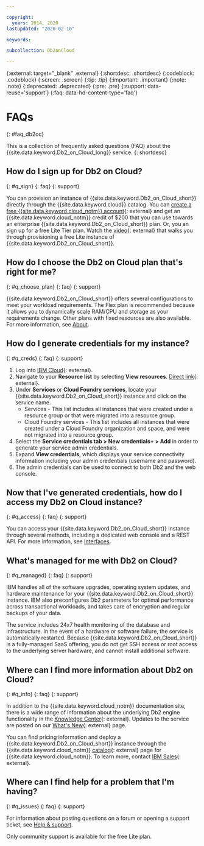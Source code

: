 ```yaml
---

copyright:
  years: 2014, 2020
lastupdated: "2020-02-10"

keywords: 

subcollection: Db2onCloud

---
```


<!-- Attribute definitions --> 
{:external: target="_blank" .external}
{:shortdesc: .shortdesc}
{:codeblock: .codeblock}
{:screen: .screen}
{:tip: .tip}
{:important: .important}
{:note: .note}
{:deprecated: .deprecated}
{:pre: .pre}
{:support: data-reuse='support'}
{:faq: data-hd-content-type='faq'}

# FAQs
{: #faq_db2oc}

This is a collection of frequently asked questions (FAQ) about the {{site.data.keyword.Db2_on_Cloud_long}} service.
{: shortdesc}

## How do I sign up for Db2 on Cloud?
{: #q_sign}
{: faq}
{: support}

You can provision an instance of {{site.data.keyword.Db2_on_Cloud_short}} directly through the {{site.data.keyword.cloud}} catalog. You can [create a free {{site.data.keyword.cloud_notm}} account](https://cloud.ibm.com/registration?target=%2Fcatalog%2Fservices%2Fdb2-warehouse){: external} and get an {{site.data.keyword.cloud_notm}} credit of $200 that you can use towards an enterprise {{site.data.keyword.Db2_on_Cloud_short}} plan. Or, you an sign up for a free Lite Tier plan. Watch the [video](https://www.youtube.com/watch?v=F_ylk44_WOg&feature=youtu.be){: external} that walks you through provisioning a free Lite instance of {{site.data.keyword.Db2_on_Cloud_short}}.

## How do I choose the Db2 on Cloud plan that's right for me?
{: #q_choose_plan}
{: faq}
{: support}

{{site.data.keyword.Db2_on_Cloud_short}} offers several configurations to meet your workload requirements. The Flex plan is recommended because it allows you to dynamically scale RAM/CPU and storage as your requirements change. Other plans with fixed resources are also available. For more information, see [About](/docs/Db2onCloud?topic=Db2onCloud-about).

## How do I generate credentials for my instance?
{: #q_creds}
{: faq}
{: support}

1. Log into [IBM Cloud](https://cloud.ibm.com){: external}.
2. Navigate to your **Resource list** by selecting **View resources**. [Direct link](https://cloud.ibm.com/resources){: external}.
3. Under **Services** or **Cloud Foundry services**, locate your {{site.data.keyword.Db2_on_Cloud_short}} instance and click on the service name.  
   - Services - This list includes all instances that were created under a resource group or that were migrated into a resource group.
   - Cloud Foundry services - This list includes all instances that were created under a Cloud Foundry organization and space, and were not migrated into a resource group.
4. Select the **Service credentials tab > New credentials+ > Add** in order to generate your service admin credentials.
5. Expand **View credentials**, which displays your service connectivity information including your admin credentials (username and password).
6. The admin credentials can be used to connect to both Db2 and the web console.


## Now that I've generated credentials, how do I access my Db2 on Cloud instance?
{: #q_access}
{: faq}
{: support}

You can access your {{site.data.keyword.Db2_on_Cloud_short}} instance through several methods, including a dedicated web console and a REST API. For more information, see [Interfaces](/docs/Db2onCloud?topic=Db2onCloud-interfaces).

## What's managed for me with Db2 on Cloud?
{: #q_managed}
{: faq}
{: support}

IBM handles all of the software upgrades, operating system updates, and hardware maintenance for your {{site.data.keyword.Db2_on_Cloud_short}} instance. IBM also preconfigures Db2 parameters for optimal performance across transactional workloads, and takes care of encryption and regular backups of your data. 

The service includes 24x7 health monitoring of the database and infrastructure. In the event of a hardware or software failure, the service is automatically restarted. Because {{site.data.keyword.Db2_on_Cloud_short}} is a fully-managed SaaS offering, you do not get SSH access or root access to the underlying server hardware, and cannot install additional software.

## Where can I find more information about Db2 on Cloud?
{: #q_info}
{: faq}
{: support}

In addition to the {{site.data.keyword.cloud_notm}} documentation site, there is a wide range of information about the underlying Db2 engine functionality in the [Knowledge Center](https://www.ibm.com/support/knowledgecenter/SSFMBX/com.ibm.swg.im.dashdb.kc.doc/welcome.html){: external}. Updates to the service are posted on our [What's New](https://www.ibm.com/support/pages/whats-new-ibm-db2-cloud){: external} page. 

You can find pricing information and deploy a {{site.data.keyword.Db2_on_Cloud_short}} instance through the {{site.data.keyword.cloud_notm}} [catalog](https://cloud.ibm.com/catalog/services/db2){: external} page for {{site.data.keyword.cloud_notm}}. To learn more, contact [IBM Sales](https://www.ibm.com/contact/us/en/){: external}.


## Where can I find help for a problem that I'm having?
{: #q_issues}
{: faq}
{: support}

For information about posting questions on a forum or opening a support ticket, see [Help & support](/docs/Db2onCloud?topic=Db2onCloud-help_support).

Only community support is available for the free Lite plan.


